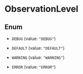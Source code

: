 

# ObservationLevel

## Enum


* `DEBUG` (value: `"DEBUG"`)

* `DEFAULT` (value: `"DEFAULT"`)

* `WARNING` (value: `"WARNING"`)

* `ERROR` (value: `"ERROR"`)



